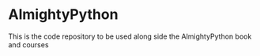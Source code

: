 # AlmightyPython
This is the code repository to be used along side the AlmightyPython book and courses
